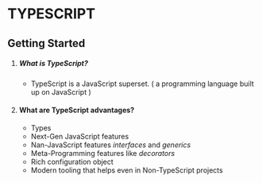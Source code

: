 # TYPESCRIPT

## Getting Started

1. ##### What is TypeScript?
   - TypeScript is a JavaScript superset. ( a programming language built up on JavaScript )
2. #### What are TypeScript advantages?
   - Types
   - Next-Gen JavaScript features
   - Nan-JavaScript features _interfaces_ and _generics_
   - Meta-Programming features like _decorators_
   - Rich configuration object
   - Modern tooling that helps even in Non-TypeScript projects
